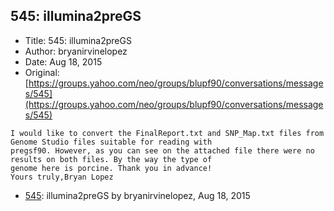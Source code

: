 ## 545: illumina2preGS

- Title: 545: illumina2preGS
- Author: bryanirvinelopez
- Date: Aug 18, 2015
- Original: [https://groups.yahoo.com/neo/groups/blupf90/conversations/messages/545](https://groups.yahoo.com/neo/groups/blupf90/conversations/messages/545)

```
I would like to convert the FinalReport.txt and SNP_Map.txt files from Genome Studio files suitable for reading with
pregsf90. However, as you can see on the attached file there were no results on both files. By the way the type of
genome here is porcine. Thank you in advance!
Yours truly,Bryan Lopez
```

- [545](0545.md): illumina2preGS by bryanirvinelopez, Aug 18, 2015
